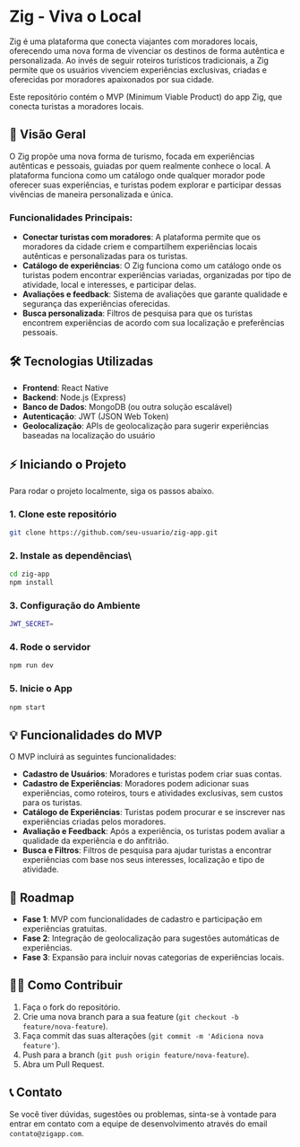 # Zig - Viva o Local

Zig é uma plataforma que conecta viajantes com moradores locais, oferecendo uma nova forma de vivenciar os destinos de forma autêntica e personalizada. Ao invés de seguir roteiros turísticos tradicionais, a Zig permite que os usuários vivenciem experiências exclusivas, criadas e oferecidas por moradores apaixonados por sua cidade.

Este repositório contém o MVP (Minimum Viable Product) do app Zig, que conecta turistas a moradores locais.

## 🚀 Visão Geral

O Zig propõe uma nova forma de turismo, focada em experiências autênticas e pessoais, guiadas por quem realmente conhece o local. A plataforma funciona como um catálogo onde qualquer morador pode oferecer suas experiências, e turistas podem explorar e participar dessas vivências de maneira personalizada e única.

### Funcionalidades Principais:
- **Conectar turistas com moradores**: A plataforma permite que os moradores da cidade criem e compartilhem experiências locais autênticas e personalizadas para os turistas.
- **Catálogo de experiências**: O Zig funciona como um catálogo onde os turistas podem encontrar experiências variadas, organizadas por tipo de atividade, local e interesses, e participar delas.
- **Avaliações e feedback**: Sistema de avaliações que garante qualidade e segurança das experiências oferecidas.
- **Busca personalizada**: Filtros de pesquisa para que os turistas encontrem experiências de acordo com sua localização e preferências pessoais.

## 🛠 Tecnologias Utilizadas

- **Frontend**: React Native
- **Backend**: Node.js (Express)
- **Banco de Dados**: MongoDB (ou outra solução escalável)
- **Autenticação**: JWT (JSON Web Token)
- **Geolocalização**: APIs de geolocalização para sugerir experiências baseadas na localização do usuário

## ⚡ Iniciando o Projeto

Para rodar o projeto localmente, siga os passos abaixo.

### 1. Clone este repositório

```bash
git clone https://github.com/seu-usuario/zig-app.git
```
### 2. Instale as dependências\

```bash
cd zig-app
npm install
```
### 3. Configuração do Ambiente

```bash
JWT_SECRET=
```
### 4. Rode o servidor
```bash
npm run dev
```
### 5. Inicie o App

```bash
npm start
```
## 💡 Funcionalidades do MVP

O MVP incluirá as seguintes funcionalidades:

- **Cadastro de Usuários**: Moradores e turistas podem criar suas contas.
- **Cadastro de Experiências**: Moradores podem adicionar suas experiências, como roteiros, tours e atividades exclusivas, sem custos para os turistas.
- **Catálogo de Experiências**: Turistas podem procurar e se inscrever nas experiências criadas pelos moradores.
- **Avaliação e Feedback**: Após a experiência, os turistas podem avaliar a qualidade da experiência e do anfitrião.
- **Busca e Filtros**: Filtros de pesquisa para ajudar turistas a encontrar experiências com base nos seus interesses, localização e tipo de atividade.

## 📅 Roadmap

- **Fase 1**: MVP com funcionalidades de cadastro e participação em experiências gratuitas.
- **Fase 2**: Integração de geolocalização para sugestões automáticas de experiências.
- **Fase 3**: Expansão para incluir novas categorias de experiências locais.

## 🧑‍💻 Como Contribuir

1. Faça o fork do repositório.
2. Crie uma nova branch para a sua feature (`git checkout -b feature/nova-feature`).
3. Faça commit das suas alterações (`git commit -m 'Adiciona nova feature'`).
4. Push para a branch (`git push origin feature/nova-feature`).
5. Abra um Pull Request.

## 📞 Contato

Se você tiver dúvidas, sugestões ou problemas, sinta-se à vontade para entrar em contato com a equipe de desenvolvimento através do email `contato@zigapp.com`.
